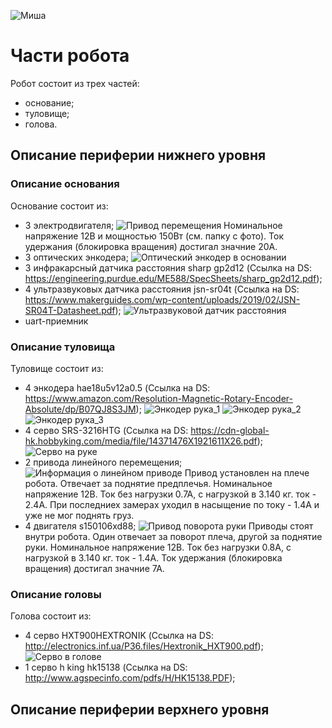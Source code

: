 ![Миша](https://user-images.githubusercontent.com/71280717/131245913-9ea56fb0-4a8a-46c7-98de-e666c1b67c77.jpg)

# Части робота
Робот состоит из трех частей: 
- основание; 
- туловище;
- голова.

## Описание периферии нижнего уровня

### Описание основания
Основание состоит из:
- 3 электродвигателя;
![Привод перемещения](https://user-images.githubusercontent.com/71280717/131245807-e8c2e9f4-5ca9-4eab-b8fb-fc935f1da8dc.jpg)
 Номинальное напряжение 12В и мощностью 150Вт (см. папку с фото). Ток удержания (блокировка вращения) достигал значние 20А.
- 3 оптических энкодера;
![Оптический энкодер в основании](https://user-images.githubusercontent.com/71280717/131245813-b2c8beb8-1e13-4ec7-bda7-ed373201df05.jpg)
- 3 инфракарсный датчика расстояния sharp gp2d12 (Ссылка на DS: https://engineering.purdue.edu/ME588/SpecSheets/sharp_gp2d12.pdf);
- 4 ультразвуковых датчика расстояния jsn-sr04t (Ссылка на DS: https://www.makerguides.com/wp-content/uploads/2019/02/JSN-SR04T-Datasheet.pdf);
![Ультразвуковой датчик расстояния](https://user-images.githubusercontent.com/71280717/131245821-e8068733-2c04-4d4f-84f9-6ea8d8f0c0b4.jpg)
- uart-приемник 

### Описание туловища 
Туловище состоит из:
- 4 энкодера hae18u5v12a0.5 (Ссылка на DS: https://www.amazon.com/Resolution-Magnetic-Rotary-Encoder-Absolute/dp/B07QJ8S3JM);
![Энкодер рука_1](https://user-images.githubusercontent.com/71280717/131245833-8ec636f3-cefd-4379-bfe2-4843b3eae29e.jpg)
![Энкодер рука_2](https://user-images.githubusercontent.com/71280717/131245836-dae78758-9d40-49c6-839e-9146c7fc71fe.jpg)
![Энкодер рука_3](https://user-images.githubusercontent.com/71280717/131245838-925cd453-19c4-48ed-a841-45689b045c8b.jpg)
- 4 серво SRS-3216HTG (Ссылка на DS: https://cdn-global-hk.hobbyking.com/media/file/14371476X1921611X26.pdf);
![Серво на руке](https://user-images.githubusercontent.com/71280717/131245848-d31677d6-d783-4816-9ee8-3eb3f930a13b.jpg)
- 2 привода линейного перемещения;
![Информация о линейном приводе](https://user-images.githubusercontent.com/71280717/131245856-8765777b-7cff-4de1-9ca2-f07e3282e1cf.jpg)
 Привод установлен на плече робота. Отвечает за поднятие предплечья. Номинальное напряжение 12В. Ток без нагрузки 0.7А, с нагрузкой в 3.140 кг. ток - 2.4А. При последниех замерах уходил в насыщение по току - 1.4А и уже не мог поднять груз.
- 4 двигателя s150106xd88;
![Привод поворота руки](https://user-images.githubusercontent.com/71280717/131245896-239aa275-e2e6-4971-ad6c-ddb0c4fad8fd.jpg)
 Приводы стоят внутри робота. Один отвечает за поворот плеча, другой за поднятие руки. Номинальное напряжение 12В. Ток без нагрузки 0.8А, с нагрузкой в 3.140 кг. ток - 1.4А. Ток удержания (блокировка вращения) достигал значние 7А.


### Описание головы 
Голова состоит из:
- 4 серво HXT900HEXTRONIK (Ссылка на DS: http://electronics.inf.ua/P36.files/Hextronik_HXT900.pdf);
![Серво в голове](https://user-images.githubusercontent.com/71280717/131245904-008c2163-b645-43f6-9ab1-ed5473fc7c2d.jpg)
- 1 серво h king hk15138 (Ссылка на DS: http://www.agspecinfo.com/pdfs/H/HK15138.PDF);

## Описание периферии верхнего уровня
